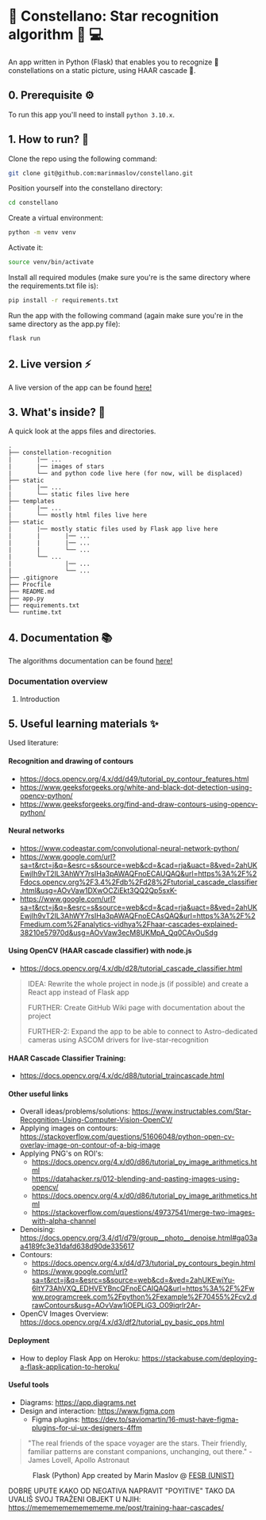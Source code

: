# 🌟 Constellano: Star recognition algorithm 🌌 💻

An app written in Python (Flask) that enables you to recognize 👀 constellations on a static picture, using HAAR cascade 🤖.

## 0. Prerequisite ⚙️
To run this app you'll need to install `python 3.10.x`.

## 1. How to run? 🚀
Clone the repo using the following command:
```bash
git clone git@github.com:marinmaslov/constellano.git
```
Position yourself into the constellano directory:
```bash
cd constellano
```
Create a virtual environment:
```bash
python -m venv venv
```
Activate it:
```bash
source venv/bin/activate
```
Install all required modules (make sure you're is the same directory where the requirements.txt file is):
```bash
pip install -r requirements.txt
```
Run the app with the following command (again make sure you're in the same directory as the app.py file):
```bash
flask run
```

## 2. Live version ⚡
A live version of the app can be found <a href="https://constellano.herokuapp.com/">here!</a>

## 3. What's inside? 🧐
A quick look at the apps files and directories.

    .
    ├── constellation-recognition
    |       |── ...
    |       |── images of stars
    |       └── and python code live here (for now, will be displaced)
    ├── static
    |       |── ...
    |       └── static files live here
    ├── templates
    |       |── ...
    |       └── mostly html files live here
    ├── static
    |       |── mostly static files used by Flask app live here
    |       |       |── ...
    |       |       |── ...
    |       |       └── ...
    |       └── ...
    |               |── ...
    |               └── ...
    ├── .gitignore
    ├── Procfile
    ├── README.md
    ├── app.py
    ├── requirements.txt
    └── runtime.txt

## 4. Documentation 📚
The algorithms documentation can be found <a href="https://github.com/marinmaslov/constellano/wiki">here!</a>
### Documentation overview
1. Introduction

## 5. Useful learning materials ✨

Used literature:
#### Recognition and drawing of contours
- https://docs.opencv.org/4.x/dd/d49/tutorial_py_contour_features.html
- https://www.geeksforgeeks.org/white-and-black-dot-detection-using-opencv-python/
- https://www.geeksforgeeks.org/find-and-draw-contours-using-opencv-python/

#### Neural networks
- https://www.codeastar.com/convolutional-neural-network-python/
- https://www.google.com/url?sa=t&rct=j&q=&esrc=s&source=web&cd=&cad=rja&uact=8&ved=2ahUKEwjIh9vT2IL3AhWY7rsIHa3pAWAQFnoECAUQAQ&url=https%3A%2F%2Fdocs.opencv.org%2F3.4%2Fdb%2Fd28%2Ftutorial_cascade_classifier.html&usg=AOvVaw1DXwOCZiEkt3QQ2Qp5sxK-
- https://www.google.com/url?sa=t&rct=j&q=&esrc=s&source=web&cd=&cad=rja&uact=8&ved=2ahUKEwjIh9vT2IL3AhWY7rsIHa3pAWAQFnoECAsQAQ&url=https%3A%2F%2Fmedium.com%2Fanalytics-vidhya%2Fhaar-cascades-explained-38210e57970d&usg=AOvVaw3ecM8UKMpA_Qq0CAvOuSdg

#### Using OpenCV (HAAR cascade classifier) with node.js
- https://docs.opencv.org/4.x/db/d28/tutorial_cascade_classifier.html
> IDEA: Rewrite the whole project in node.js (if possible) and create a React app instead of Flask app
> 
> FURTHER: Create GitHub Wiki page with documentation about the project
> 
> FURTHER-2: Expand the app to be able to connect to Astro-dedicated cameras using ASCOM drivers for live-star-recognition

#### HAAR Cascade Classifier Training:
- https://docs.opencv.org/4.x/dc/d88/tutorial_traincascade.html

#### Other useful links
- Overall ideas/problems/solutions: https://www.instructables.com/Star-Recognition-Using-Computer-Vision-OpenCV/
- Applying images on contours: https://stackoverflow.com/questions/51606048/python-open-cv-overlay-image-on-contour-of-a-big-image
- Applying PNG's on ROI's:
  - https://docs.opencv.org/4.x/d0/d86/tutorial_py_image_arithmetics.html
  - https://datahacker.rs/012-blending-and-pasting-images-using-opencv/ 
  - https://docs.opencv.org/4.x/d0/d86/tutorial_py_image_arithmetics.html
  - https://stackoverflow.com/questions/49737541/merge-two-images-with-alpha-channel 
- Denoising: https://docs.opencv.org/3.4/d1/d79/group__photo__denoise.html#ga03aa4189fc3e31dafd638d90de335617
- Contours:
  - https://docs.opencv.org/4.x/d4/d73/tutorial_py_contours_begin.html
  - https://www.google.com/url?sa=t&rct=j&q=&esrc=s&source=web&cd=&ved=2ahUKEwiYu-6ItY73AhVXQ_EDHVEYBncQFnoECAIQAQ&url=https%3A%2F%2Fwww.programcreek.com%2Fpython%2Fexample%2F70455%2Fcv2.drawContours&usg=AOvVaw1iOEPLiG3_O09iqrlr2Ar-
- OpenCV Images Overview: https://docs.opencv.org/4.x/d3/df2/tutorial_py_basic_ops.html

#### Deployment
- How to deploy Flask App on Heroku: https://stackabuse.com/deploying-a-flask-application-to-heroku/

#### Useful tools
- Diagrams: https://app.diagrams.net
- Design and interaction: https://www.figma.com
  - Figma plugins: https://dev.to/saviomartin/16-must-have-figma-plugins-for-ui-ux-designers-4ffm

> "The real friends of the space voyager are the stars. Their friendly, familiar patterns are constant companions, unchanging, out there." - James Lovell, Apollo Astronaut

<p align="center">
  Flask (Python) App created by Marin Maslov @ <a href="https://www.fesb.unist.hr/">FESB (UNIST)</a>
</p>


DOBRE UPUTE KAKO OD NEGATIVA NAPRAVIT "POYITIVE" TAKO DA UVALIŠ SVOJ TRAŽENI OBJEKT U NJIH: https://memememememememe.me/post/training-haar-cascades/
